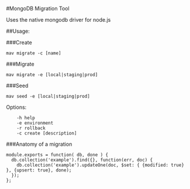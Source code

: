 #MongoDB Migration Tool

Uses the native mongodb driver for node.js

##Usage:

###Create
```
mav migrate -c [name]
```

###Migrate
```
mav migrate -e [local|staging|prod]
```

###Seed
```
mav seed -e [local|staging|prod]
```

Options:

```
	-h help
	-e environment
	-r rollback
	-c create [description]
```


###Anatomy of a migration

```
module.exports = function( db, done ) {
  db.collection('example').find({}, function(err, doc) {
    db.collection('example').updateOne(doc, $set: { {modified: true} }, {upsert: true}, done);
  });
};
```
